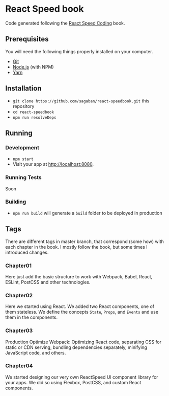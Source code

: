 # React Speed book

Code generated following the [React Speed Coding](https://leanpub.com/reactspeedcoding) book.

## Prerequisites

You will need the following things properly installed on your computer.

* [Git](https://git-scm.com/)
* [Node.js](https://nodejs.org/) (with NPM)
* [Yarn](https://yarnpkg.com/)

## Installation

* `git clone https://github.com/sagaban/react-speedbook.git` this repository
* `cd react-speedbook`
* `npm run resolveDeps`

## Running

### Development
* `npm start`
* Visit your app at [http://localhost:8080](http://localhost:8080).

### Running Tests

Soon

### Building
* `npm run build` will generate a `build` folder to be deployed in production

## Tags
There are different tags in master branch, that correspond (some how) with each chapter in the book. I mostly follow the book, but some times I introduced changes.

### Chapter01
Here just add the basic structure to work with Webpack, Babel, React, ESLint, PostCSS and other technologies.

### Chapter02
Here we started using React. We added two React components, one of them stateless. We define the concepts `State`, `Props`, and `Events` and use them in the components.

### Chapter03
Production Optimize Webpack: Optimizing React code, separating CSS for static or CDN serving, bundling dependencies separately, minifying JavaScript code, and others.

### Chapter04
We started designing our very own ReactSpeed UI component library for your apps. We did so using Flexbox, PostCSS, and custom React components.
